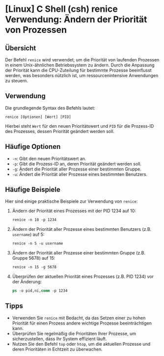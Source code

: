 # [Linux] C Shell (csh) renice Verwendung: Ändern der Priorität von Prozessen

## Übersicht
Der Befehl `renice` wird verwendet, um die Priorität von laufenden Prozessen in einem Unix-ähnlichen Betriebssystem zu ändern. Durch die Anpassung der Priorität kann die CPU-Zuteilung für bestimmte Prozesse beeinflusst werden, was besonders nützlich ist, um ressourcenintensive Anwendungen zu steuern.

## Verwendung
Die grundlegende Syntax des Befehls lautet:

```
renice [Optionen] [Wert] [PID]
```

Hierbei steht `Wert` für den neuen Prioritätswert und `PID` für die Prozess-ID des Prozesses, dessen Priorität geändert werden soll.

## Häufige Optionen
- `-n`: Gibt den neuen Prioritätswert an.
- `-p`: Gibt die Prozess-ID an, deren Priorität geändert werden soll.
- `-g`: Ändert die Priorität aller Prozesse einer bestimmten Gruppe.
- `-u`: Ändert die Priorität aller Prozesse eines bestimmten Benutzers.

## Häufige Beispiele
Hier sind einige praktische Beispiele zur Verwendung von `renice`:

1. Ändern der Priorität eines Prozesses mit der PID 1234 auf 10:
   ```csh
   renice -n 10 -p 1234
   ```

2. Ändern der Priorität aller Prozesse eines bestimmten Benutzers (z.B. `username`) auf 5:
   ```csh
   renice -n 5 -u username
   ```

3. Ändern der Priorität aller Prozesse einer bestimmten Gruppe (z.B. Gruppe 5678) auf 15:
   ```csh
   renice -n 15 -g 5678
   ```

4. Überprüfen der aktuellen Priorität eines Prozesses (z.B. PID 1234) vor der Änderung:
   ```csh
   ps -o pid,ni,comm -p 1234
   ```

## Tipps
- Verwenden Sie `renice` mit Bedacht, da das Setzen einer zu hohen Priorität für einen Prozess andere wichtige Prozesse beeinträchtigen kann.
- Überprüfen Sie regelmäßig die Prioritäten Ihrer Prozesse, um sicherzustellen, dass Ihr System effizient läuft.
- Nutzen Sie den Befehl `top` oder `htop`, um die aktuellen Prozesse und deren Prioritäten in Echtzeit zu überwachen.